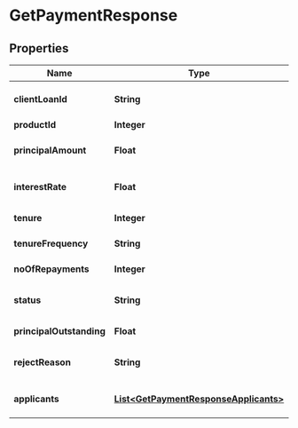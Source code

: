 

# GetPaymentResponse


## Properties

Name | Type | Description | Notes
------------ | ------------- | ------------- | -------------
**clientLoanId** | **String** | Unique identifier for the loan |  [optional]
**productId** | **Integer** | Product ID |  [optional]
**principalAmount** | **Float** | Principal amount for the loan |  [optional]
**interestRate** | **Float** | Interest rate in percentage |  [optional]
**tenure** | **Integer** | Tenure of the loan |  [optional]
**tenureFrequency** | **String** | Tenure Frequency |  [optional]
**noOfRepayments** | **Integer** | Number of Repayments |  [optional]
**status** | **String** | Current status of the loan |  [optional]
**principalOutstanding** | **Float** | current POS of the loan |  [optional]
**rejectReason** | **String** | Reason for rejecting loan |  [optional]
**applicants** | [**List&lt;GetPaymentResponseApplicants&gt;**](GetPaymentResponseApplicants.md) | Array of applicant details |  [optional]



